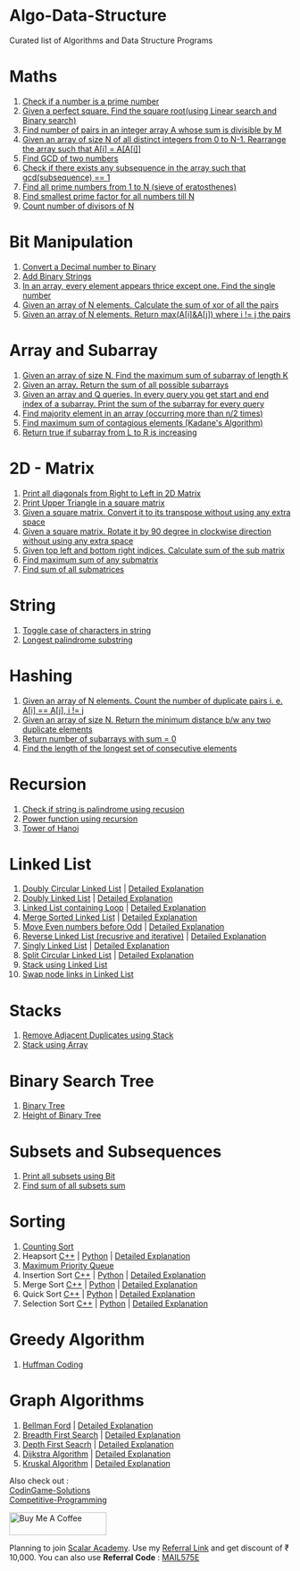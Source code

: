 # Algo-Data-Structure
Curated list of Algorithms and Data Structure Programs 

  # Maths
  1. [Check if a number is a prime number](https://github.com/programmercave0/Algo-Data-Structure/blob/master/Maths/check_prime.cpp)
  2. [Given a perfect square. Find the square root(using Linear search and Binary search)](https://github.com/programmercave0/Algo-Data-Structure/blob/master/Maths/find_sq_root.cpp)
  3. [Find number of pairs in an integer array A whose sum is divisible by M](https://github.com/programmercave0/Algo-Data-Structure/blob/master/Maths/count_pairs.cpp)
  4. [Given an array of size N of all distinct integers from 0 to N-1. Rearrange the array such that A[i] = A[A[i]]](https://github.com/programmercave0/Algo-Data-Structure/blob/master/Maths/rearrange.cpp)
  5. [Find GCD of two numbers](https://github.com/programmercave0/Algo-Data-Structure/blob/master/Maths/gcd.cpp)
  6. [Check if there exists any subsequence in the array such that gcd(subsequence) == 1](https://github.com/programmercave0/Algo-Data-Structure/blob/master/Maths/gcd_seq.cpp)
  7. [Find all prime numbers from 1 to N (sieve of eratosthenes)](https://github.com/programmercave0/Algo-Data-Structure/blob/master/Maths/sieve_of_eratosthenes.cpp)
  8. [Find smallest prime factor for all numbers till N](https://github.com/programmercave0/Algo-Data-Structure/blob/master/Maths/smallest_prime_factors.cpp)
  9. [Count number of divisors of N](https://github.com/programmercave0/Algo-Data-Structure/blob/master/Maths/count_divisors.cpp)
  
  # Bit Manipulation
  1. [Convert a Decimal number to Binary](https://github.com/programmercave0/Algo-Data-Structure/blob/master/Bit_Manipulation/Decimal_to_binary.cpp)
  2. [Add Binary Strings](https://github.com/programmercave0/Algo-Data-Structure/blob/master/Bit_Manipulation/Add_binary_strings.cpp)
  3. [In an array, every element appears thrice except one. Find the single number](https://github.com/programmercave0/Algo-Data-Structure/blob/master/Bit_Manipulation/single_number.cpp)
  4. [Given an array of N elements. Calculate the sum of xor of all the pairs](https://github.com/programmercave0/Algo-Data-Structure/blob/master/Bit_Manipulation/Sum_xor_pairs.cpp)
  5. [Given an array of N elements. Return max(A[i]&A[j]) where i != j the pairs](https://github.com/programmercave0/Algo-Data-Structure/blob/master/Bit_Manipulation/max_and_val.cpp)

  # Array and Subarray
  1. [Given an array of size N. Find the maximum sum of subarray of length K](https://github.com/programmercave0/Algo-Data-Structure/blob/master/Array_and_Subarray/Max_sum_of_subarray_len_K.cpp)
  2. [Given an array. Return the sum of all possible subarrays](https://github.com/programmercave0/Algo-Data-Structure/blob/master/Array_and_Subarray/Sum_of_all_subarrays.cpp)
  3. [Given an array and Q queries. In every query you get start and end index of a subarray. Print the sum of the subarray for every query](https://github.com/programmercave0/Algo-Data-Structure/blob/master/Array_and_Subarray/Subarray_sum_for_queries.cpp)
  4. [Find majority element in an array (occurring more than n/2 times)](https://github.com/programmercave0/Algo-Data-Structure/blob/master/Array_and_Subarray/Majority_element.cpp)
  5. [Find maximum sum of contagious elements (Kadane's Algorithm)](https://github.com/programmercave0/Algo-Data-Structure/blob/master/Array_and_Subarray/Max_contagious_sum.cpp)
  6. [Return true if subarray from L to R is increasing](https://github.com/programmercave0/Algo-Data-Structure/blob/master/Array_and_Subarray/Increasing_subarray.cpp)

  # 2D - Matrix
  1. [Print all diagonals from Right to Left in 2D Matrix](https://github.com/programmercave0/Algo-Data-Structure/blob/master/2D_Matrix/Print_RtoL_diagonals.cpp)
  2. [Print Upper Triangle in a square matrix](https://github.com/programmercave0/Algo-Data-Structure/blob/master/2D_Matrix/Print_upper_triangle.cpp)
  3. [Given a square matrix. Convert it to its transpose without using any extra space](https://github.com/programmercave0/Algo-Data-Structure/blob/master/2D_Matrix/transpose.cpp)
  4. [Given a square matrix. Rotate it by 90 degree in clockwise direction without using any extra space](https://github.com/programmercave0/Algo-Data-Structure/blob/master/2D_Matrix/Rotate_by_90.cpp)
  5. [Given top left and bottom right indices. Calculate sum of the sub matrix](https://github.com/programmercave0/Algo-Data-Structure/blob/master/2D_Matrix/Submatrix_sum.cpp)
  6. [Find maximum sum of any submatrix](https://github.com/programmercave0/Algo-Data-Structure/blob/master/2D_Matrix/Max_sum_submatrix.cpp)
  7. [Find sum of all submatrices](https://github.com/programmercave0/Algo-Data-Structure/blob/master/2D_Matrix/All_submatrices_sum.cpp)
  
  # String
  1. [Toggle case of characters in string](https://github.com/programmercave0/Algo-Data-Structure/blob/master/String/Toggle_case.cpp)
  2. [Longest palindrome substring](https://github.com/programmercave0/Algo-Data-Structure/blob/master/String/longest_substring_palindrome.cpp)

  # Hashing
  1. [Given an array of N elements. Count the number of duplicate pairs i. e. A[i] == A[j], i != j](https://github.com/programmercave0/Algo-Data-Structure/blob/master/Hashing/dup_pairs.cpp)
  2. [Given an array of size N. Return the minimum distance b/w any two duplicate elements](https://github.com/programmercave0/Algo-Data-Structure/blob/master/Hashing/min_dist_dup_pairs.cpp)
  3. [Return number of subarrays with sum = 0](https://github.com/programmercave0/Algo-Data-Structure/blob/master/Hashing/subarray_sum_0.cpp)
  4. [Find the length of the longest set of consecutive elements](https://github.com/programmercave0/Algo-Data-Structure/blob/master/Hashing/longest_consecutive_seq.cpp)
  
  # Recursion
  1. [Check if string is palindrome using recusion](https://github.com/programmercave0/Algo-Data-Structure/blob/master/Recusion/check_palin_recusion.cpp)
  2. [Power function using recursion](https://github.com/programmercave0/Algo-Data-Structure/blob/master/Recusion/Power_function.cpp)
  3. [Tower of Hanoi](https://github.com/programmercave0/Algo-Data-Structure/blob/master/Recusion/tower_of_hanoi.cpp)

  # Linked List
   1. [Doubly Circular Linked List](https://github.com/programmercave0/Algo-Data-Structure/blob/master/Linked_List/circulardll.cpp) | [Detailed Explanation](https://programmercave0.github.io//blog/2018/02/02/C++-Doubly-Circular-Linked-List-program)
   2. [Doubly Linked List](https://github.com/programmercave0/Algo-Data-Structure/blob/master/Linked_List/doublylinkedlist.cpp) | [Detailed Explanation](https://programmercave0.github.io//blog/2017/07/28/C++-Doubly-Linked-List-using-Template-(Data-Structure))
   3. [Linked List containing Loop](https://github.com/programmercave0/Algo-Data-Structure/blob/master/Linked_List/linkedlistwithloop.cpp) | [Detailed Explanation](https://programmercave0.github.io//blog/2018/01/20/C++-Linked-List-containing-Loop-(Floyd-Cycle-finding-Algorithm)-program)
   4. [Merge Sorted Linked List](https://github.com/programmercave0/Algo-Data-Structure/blob/master/Linked_List/mergesortedll.cpp) | [Detailed Explanation](https://programmercave0.github.io//blog/2018/02/06/C++-Merge-two-sorted-Linked-List-(in-place))
   5. [Move Even numbers before Odd](https://github.com/programmercave0/Algo-Data-Structure/blob/master/Linked_List/moveevenbeforodd.cpp) | [Detailed Explanation](https://programmercave0.github.io//blog/2018/02/08/C++-Move-all-Even-numbers-before-Odd-numbers-in-Singly-Linked-List-(Using-STL))
   6. [Reverse Linked List (recusrive and iterative)](https://github.com/programmercave0/Algo-Data-Structure/blob/master/Linked_List/reverse_ll.cpp) | [Detailed Explanation](https://programmercave0.github.io//blog/2018/01/23/C++-Reverse-the-Linked-List-(Iterative-Method)-program)
   7. [Singly Linked List](https://github.com/programmercave0/Algo-Data-Structure/blob/master/Linked_List/singly_ll.cpp) | [Detailed Explanation](https://programmercave0.github.io//blog/2017/07/27/C++-Singly-Linked-List-using-Template-(Data-Structure))
   8. [Split Circular Linked List](https://github.com/programmercave0/Algo-Data-Structure/blob/master/Linked_List/split_circular_ll.cpp) | [Detailed Explanation](https://programmercave0.github.io//blog/2018/02/04/C++-Split-Singly-Circular-Linked-List-program)
   9. [Stack using Linked List](https://github.com/programmercave0/Algo-Data-Structure/blob/master/Linked_List/stack_using_ll.cpp)
   10. [Swap node links in Linked List](https://github.com/programmercave0/Algo-Data-Structure/blob/master/Linked_List/swap_node_links_ll.cpp)
  
  # Stacks
   1. [Remove Adjacent Duplicates using Stack](https://github.com/programmercave0/Algo-Data-Structure/blob/master/Stack/delete_adj_dup.cpp)
   2. [Stack using Array](https://github.com/programmercave0/Algo-Data-Structure/blob/master/Stack/stack_using_array.cpp)

  # Binary Search Tree
   1. [Binary Tree](https://github.com/programmercave0/Algo-Data-Structure/blob/master/Binary_Search_Tree/bst.cpp)
   2. [Height of Binary Tree](https://github.com/programmercave0/Algo-Data-Structure/blob/master/Binary_Search_Tree/bst_height.cpp)
   
  # Subsets and Subsequences
   1. [Print all subsets using Bit](https://github.com/programmercave0/Algo-Data-Structure/blob/master/Subset_%26_Subsequence/subsets_using_bit.cpp)
   2. [Find sum of all subsets sum](https://github.com/programmercave0/Algo-Data-Structure/blob/master/Subset_%26_Subsequence/subsets_sum.cpp) 
   
  # Sorting
   1. [Counting Sort](https://github.com/thakurabhi/Algo-Data-Structure/blob/master/Counting%20Sort/C%2B%2B/countingsort.cpp)
   2.  Heapsort [C++](https://github.com/thakurabhi/Algo-Data-Structure/blob/master/Heapsort/C%2B%2B/heapsort.cpp) | [Python](https://github.com/thakurabhi/Algo-Data-Structure/blob/master/Heapsort/heapSort.py) | [Detailed Explanation](https://programmercave0.github.io/blog/2017/07/15/C++-Implementation-of-Heapsort-(Sorting))
   3. [Maximum Priority Queue](https://github.com/thakurabhi/Algo-Data-Structure/blob/master/Maximum%20Priority%20Queue/C%2B%2B/maxpriorityqueue.cpp)
   4. Insertion Sort [C++](https://github.com/thakurabhi/Algo-Data-Structure/blob/master/Insertion%20Sort/C%2B%2B/insertionsort.cpp) | [Python](https://github.com/thakurabhi/Algo-Data-Structure/blob/master/Insertion%20Sort/insertionSort.py) | [Detailed Explanation](https://programmercave0.github.io/blog/2017/08/20/C++-Insertion-Sort-using-STL-(Sorting))
   5. Merge Sort [C++](https://github.com/thakurabhi/Algo-Data-Structure/blob/master/Merge%20Sort/C%2B%2B/mergesort.cpp) | [Python](https://github.com/thakurabhi/Algo-Data-Structure/blob/master/Merge%20Sort/mergeSort.py) | [Detailed Explanation](https://programmercave0.github.io/blog/2017/08/24/C++-Implementation-of-Merge-Sort)
   6. Quick Sort [C++](https://github.com/thakurabhi/Algo-Data-Structure/blob/master/Quick%20Sort/C%2B%2B/quicksort.cpp) | [Python](https://github.com/thakurabhi/Algo-Data-Structure/blob/master/Quick%20Sort/quickSort.py) | [Detailed Explanation](https://programmercave0.github.io/blog/2017/07/16/C++-Implementation-of-Quicksort-(Sorting))
   7. Selection Sort [C++](https://github.com/thakurabhi/Algo-Data-Structure/blob/master/Selection%20Sort/C%2B%2B/selectionsort.cpp) | [Python](https://github.com/thakurabhi/Algo-Data-Structure/blob/master/Selection%20Sort/selectionSort.py) | [Detailed Explanation](https://programmercave0.github.io/blog/2017/08/29/C++-Selection-sort-using-STL)
   
  # Greedy Algorithm
   1. [Huffman Coding](https://github.com/thakurabhi/Algo-Data-Structure/blob/master/Huffman%20Coding/C%2B%2B/Huffman.cpp)
   
  # Graph Algorithms
   1. [Bellman Ford](https://github.com/thakurabhi/Algo-Data-Structure/blob/master/Bellman%20Ford/C%2B%2B/bellmanford.cpp) | [Detailed Explanation](https://programmercave0.github.io/blog/2018/03/11/C++-Bellman-Ford-Algorithm-using-STL)
   2. [Breadth First Search](https://github.com/thakurabhi/Algo-Data-Structure/tree/master/Breadth%20First%20Search/C%2B%2B) | [Detailed Explanation](https://programmercave0.github.io//blog/2018/03/06/C++-Breadth-First-Search-using-Adjacency-List)
   3. [Depth First Seacrh](https://github.com/thakurabhi/Algo-Data-Structure/tree/master/Depth%20First%20Seacrh/C%2B%2B) | [Detailed Explanation](https://programmercave0.github.io/blog/2018/03/05/C++-Depth-First-Search-using-Adjacency-List)
   4. [Dijkstra Algorithm](https://github.com/thakurabhi/Algo-Data-Structure/blob/master/Dijkstra%20Algorithm/C%2B%2B/dijkstra.cpp) | [Detailed Explanation](https://programmercave0.github.io/blog/2018/03/14/C++-Dijkstra's-Algorithm-using-STL)
   5. [Kruskal Algorithm](https://github.com/thakurabhi/Algo-Data-Structure/blob/master/Kruskal%20Algorithm/C%2B%2B/kruskal.cpp) | [Detailed Explanation](https://programmercave0.github.io//blog/2019/11/18/Kruskal's-Algorithm-Minimum-Spanning-Tree)
   
Also check out : \
[CodinGame-Solutions](https://github.com/programmercave0/CodinGame-Solutions) \
[Competitive-Programming](https://github.com/programmercave0/Competitive-Programming)

<a href="https://www.buymeacoffee.com/botman1001" target="_blank"><img src="https://cdn.buymeacoffee.com/buttons/v2/default-violet.png" alt="Buy Me A Coffee" height="41" width="174" ></a>
   
Planning to join [Scalar Academy](https://www.scaler.com/academy/). Use my [Referral Link](https://www.scaler.com?unlock_code=MAIL575E) and get discount of ₹ 10,000. You can also use **Referral Code** : [MAIL575E](https://www.scaler.com?unlock_code=MAIL575E)
   
